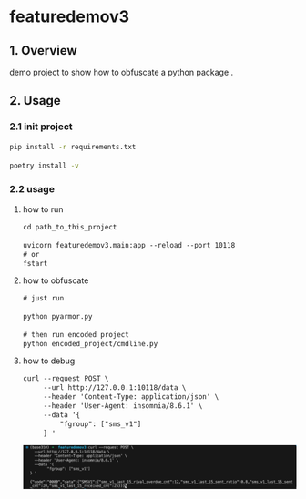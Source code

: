 # featuredemov3

## 1. Overview

demo project to show how to obfuscate a python package .

## 2. Usage

### 2.1 init project

```bash
pip install -r requirements.txt

poetry install -v
```

### 2.2 usage

1. how to run
    ```
    cd path_to_this_project

    uvicorn featuredemov3.main:app --reload --port 10118
    # or 
    fstart

    ```
1. how to obfuscate
   ```
   # just run 

   python pyarmor.py

   # then run encoded project
   python encoded_project/cmdline.py 
   ```
1. how to debug
   ```
   curl --request POST \
        --url http://127.0.0.1:10118/data \
        --header 'Content-Type: application/json' \
        --header 'User-Agent: insomnia/8.6.1' \
        --data '{
            "fgroup": ["sms_v1"]
        } '
   ```
    <img src="docs/image.png">